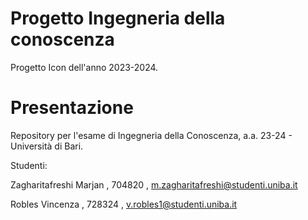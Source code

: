 # Progetto Ingegneria della conoscenza

Progetto Icon dell'anno 2023-2024.

# Presentazione
Repository per l'esame di Ingegneria della Conoscenza, a.a. 23-24 - Università di Bari.

Studenti:

Zagharitafreshi Marjan , 704820 , m.zagharitafreshi@studenti.uniba.it

Robles Vincenza , 728324 , v.robles1@studenti.uniba.it
